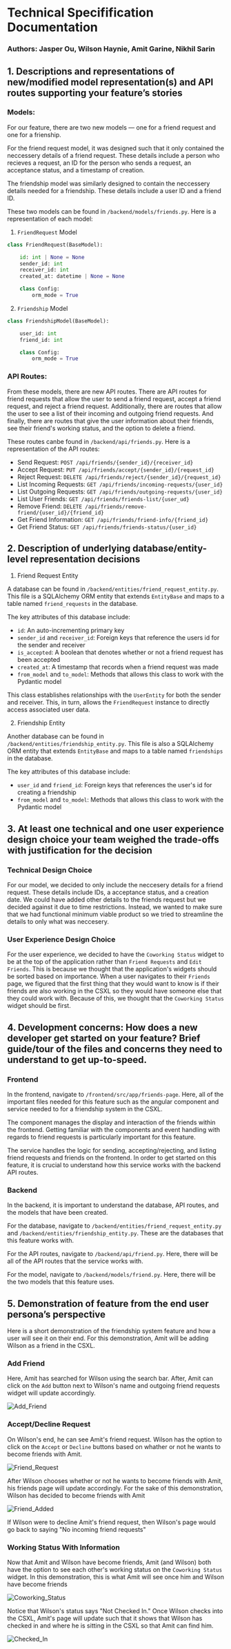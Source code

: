 # Technical Specifification Documentation

### Authors: Jasper Ou, Wilson Haynie, Amit Garine, Nikhil Sarin

## 1. Descriptions and representations of new/modified model representation(s) and API routes supporting your feature’s stories

### Models:

For our feature, there are two new models — one for a friend request and one for a frienship. 

For the friend request model, it was designed such that it only contained the neccessery details of a friend request. These details include a person who recieves a request, an ID for the person who sends a request,  an acceptance status, and a timestamp of creation.

The friendship model was similarly designed to contain the neccessery details needed for a friendship. These details include a user ID and a friend ID.

These two models can be found in `/backend/models/friends.py`. Here is a representation of each model:

1. `FriendRequest` Model
```python
class FriendRequest(BaseModel):

    id: int | None = None
    sender_id: int
    receiver_id: int
    created_at: datetime | None = None

    class Config:
        orm_mode = True
```

2. `Friendship` Model

```python
class FriendshipModel(BaseModel):

    user_id: int
    friend_id: int

    class Config:
        orm_mode = True
```

### API Routes:

From these models, there are new API routes. There are API routes for friend requests that allow the user to send a friend request, accept a friend request, and reject a friend request. Additionally, there are routes that allow the user to see a list of their incoming and outgoing friend requests. And finally, there are routes that give the user information about their friends, see their friend's working status, and the option to delete a friend.

These routes canbe found in `/backend/api/friends.py`. Here is a representation of the API routes:
  - Send Request:  `POST /api/friends/{sender_id}/{receiver_id}`
  - Accept Request: `PUT /api/friends/accept/{sender_id}/{request_id}`
  - Reject Request: `DELETE /api/friends/reject/{sender_id}/{request_id}`
  - List Incoming Requests: `GET /api/friends/incoming-requests/{user_id}`
  - List Outgoing Requests: `GET /api/friends/outgoing-requests/{user_id}`
  - List User Friends: `GET /api/friends/friends-list/{user_ud}`
  - Remove Friend: `DELETE /api/friends/remove-friend/{user_id}/{friend_id}`
  - Get Friend Information: `GET /api/friends/friend-info/{friend_id}`
  - Get Friend Status: `GET /api/friends/friends-status/{user_id}`

## 2. Description of underlying database/entity-level representation decisions

1. Friend Request Entity

A database can be found in `/backend/entities/friend_request_entity.py`. This file is a SQLAlchemy ORM entity that extends `EntityBase` and maps to a table named `friend_requests` in the database. 

The key attributes of this database include:
 - `id`: An auto-incrementing primary key
 - `sender_id` and `receiver_id`: Foreign keys that reference the users id for the sender and receiver
 - `is_accepted`: A boolean that denotes whether or not a friend request has been accepted
 - `created_at`: A timestamp that records when a friend request was made
 - `from_model` and `to_model`: Methods that allows this class to work with the Pydantic model

 This class establishes relationships with the `UserEntity` for both the sender and receiver. This, in turn, allows the `FriendRequest` instance to directly access associated user data.

2. Friendship Entity

Another database can be found in `/backend/entities/friendship_entity.py`. This file is also a  SQLAlchemy ORM entity that extends `EntityBase` and maps to a table named `friendships` in the database. 

The key attributes of this database include:
 - `user_id` and `friend_id`: Foreign keys that references the user's id for creating a friendship
 - `from_model` and `to_model`: Methods that allows this class to work with the Pydantic model

## 3. At least one technical and one user experience design choice your team weighed the trade-offs with justification for the decision

### Technical Design Choice

For our model, we decided to only include the neccesery details for a friend request. These details include IDs, a acceptance status, and a creation date. We could have added other details to the friends request but we decided against it due to time restrictions. Instead, we wanted to make sure that we had functional minimum viable product so we tried to streamline the details to only what was neccesery.

### User Experience Design Choice

For the user experience, we decided to have the `Coworking Status` widget to be at the top of the application rather than `Friend Requests` and `Edit Friends`. This is because we thought that the application's widgets should be sorted based on importance. When a user navigates to their `Friends` page, we figured that the first thing that they would want to know is if their friends are also working in the CSXL so they would have someone else that they could work with. Because of this, we thought that the `Coworking Status` widget should be first.

## 4. Development concerns: How does a new developer get started on your feature? Brief guide/tour of the files and concerns they need to understand to get up-to-speed.

### Frontend

In the frontend, navigate to `/frontend/src/app/friends-page`. Here, all of the important files needed for this feature such as the angular component and service needed to for a friendship system in the CSXL.

The component manages the display and interaction of the friends within the frontend. Getting familiar with the components and event handling with regards to friend requests is particularly important for this feature. 

The service handles the logic for sending, accepting/rejecting, and listing friend requests and friends on the frontend. In order to get started on this feature, it is crucial to understand how this service works with the backend API routes.

### Backend

In the backend, it is important to understand the database, API routes, and the models that have been created.

For the database, navigate to `/backend/entities/friend_request_entity.py` and `/backend/entities/friendship_entity.py`. These are the databases that this feature works with.

For the API routes, navigate to `/backend/api/friend.py`. Here, there will be all of the API routes that the service works with.

For the model, navigate to `/backend/models/friend.py`. Here, there will be the two models that this feature uses.

## 5. Demonstration of feature from the end user persona’s perspective

Here is a short demonstration of the friendship system feature and how a user will see it on their end. For this demonstration, Amit will be adding Wilson as a friend in the CSXL.

### Add Friend

Here, Amit has searched for Wilson using the search bar. After, Amit can click on the `Add` button next to Wilson's name and outgoing friend requests widget will update accordingly.

![Add_Friend](images/Add%20Friend_converted.png)

### Accept/Decline Request
On Wilson's end, he can see Amit's friend request. Wilson has the option to click on the `Accept` or `Decline` buttons based on whather or not he wants to become friends with Amit.

![Friend_Request](images/Friend%20Request_converted.png)

After Wilson chooses whether or not he wants to become friends with Amit, his friends page will update accordingly. For the sake of this demonstration, Wilson has decided to become friends with Amit

![Friend_Added](images/Friend%20Added_converted.png)

If Wilson were to decline Amit's friend request, then Wilson's page would go back to saying "No incoming friend requests"

### Working Status With Information

Now that Amit and Wilson have become friends, Amit (and Wilson) both have the option to see each other's working status on the `Coworking Status` widget. In this demonstration, this is what Amit will see once him and Wilson have become friends

![Coworking_Status](images/Working%20Status_converted.png)

Notice that Wilson's status says "Not Checked In." Once Wilson checks into the CSXL, Amit's page will update such that it shows that Wilson has checked in and where he is sitting in the CSXL so that Amit can find him.

![Checked_In](images/Check%20In_converted.png)


